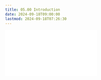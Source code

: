 ```yaml
---
title: 05.00 Introduction
date: 2024-09-18T09:00:00
lastmod: 2024-09-18T07:26:30
---
```


![Laser Cutting](../../../../digital-fabrication/laser-cutting/laser-cutting.md)

